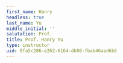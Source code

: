 ```yaml
---
first_name: Hanry
headless: true
last_name: Yu
middle_initial: ''
salutation: Prof.
title: Prof. Hanry Yu
type: instructor
uid: 0fa5c286-e262-6164-db88-fbab46aad6b5
---
```

